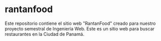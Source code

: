 # rantanfood
Este repositorio contiene el sitio web "RantanFood" creado para nuestro proyecto semestral de Ingeniería Web. Este es un sitio web para buscar restaurantes en la Ciudad de Panamá.
